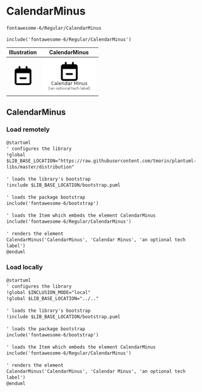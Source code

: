 # CalendarMinus


```text
fontawesome-6/Regular/CalendarMinus
```

```text
include('fontawesome-6/Regular/CalendarMinus')
```



| Illustration | CalendarMinus |
| :---: | :---: |
| ![illustration for Illustration](../../fontawesome-6/Regular/CalendarMinus.png) | ![illustration for CalendarMinus](../../fontawesome-6/Regular/CalendarMinus.Local.png) |




## CalendarMinus

### Load remotely
```plantuml
@startuml
' configures the library
!global $LIB_BASE_LOCATION="https://raw.githubusercontent.com/tmorin/plantuml-libs/master/distribution"

' loads the library's bootstrap
!include $LIB_BASE_LOCATION/bootstrap.puml

' loads the package bootstrap
include('fontawesome-6/bootstrap')

' loads the Item which embeds the element CalendarMinus
include('fontawesome-6/Regular/CalendarMinus')

' renders the element
CalendarMinus('CalendarMinus', 'Calendar Minus', 'an optional tech label')
@enduml
```

### Load locally
```plantuml
@startuml
' configures the library
!global $INCLUSION_MODE="local"
!global $LIB_BASE_LOCATION="../.."

' loads the library's bootstrap
!include $LIB_BASE_LOCATION/bootstrap.puml

' loads the package bootstrap
include('fontawesome-6/bootstrap')

' loads the Item which embeds the element CalendarMinus
include('fontawesome-6/Regular/CalendarMinus')

' renders the element
CalendarMinus('CalendarMinus', 'Calendar Minus', 'an optional tech label')
@enduml
```

